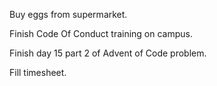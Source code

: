 Buy eggs from supermarket.

Finish Code Of Conduct training on campus.

Finish day 15 part 2 of Advent of Code problem.

Fill timesheet.